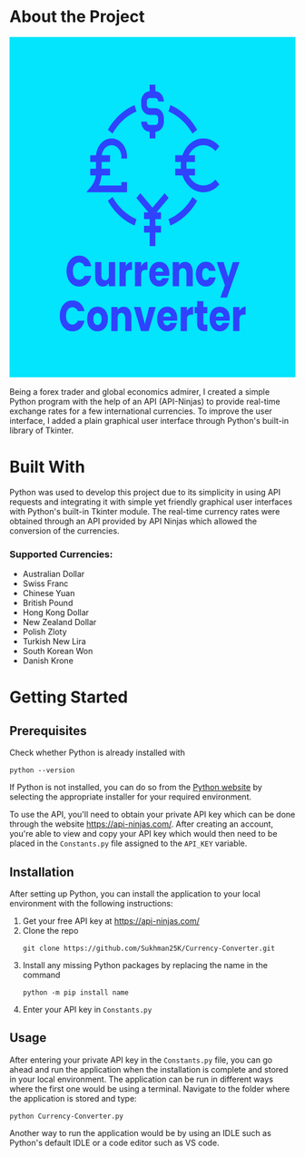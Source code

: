 # About the Project

<img src="https://github.com/Sukhman25K/Currency-Converter/blob/main/CurrencyConverter-logo.png?raw=true" alt="Image of the application's logo with the title and major currency symbols" height="600" width="600">

Being a forex trader and global economics admirer, I created a simple Python program with the help of an API (API-Ninjas) to provide real-time exchange rates for a few international currencies. To improve the user interface, I added a plain graphical user interface through Python's built-in library of Tkinter. 

# Built With
Python was used to develop this project due to its simplicity in using API requests and integrating it with simple yet friendly graphical user interfaces with Python's built-in Tkinter module. The real-time currency rates were obtained through an API provided by API Ninjas which allowed the conversion of the currencies.

### Supported Currencies:
+ Australian Dollar
+ Swiss Franc
+ Chinese Yuan
+ British Pound
+ Hong Kong Dollar
+ New Zealand Dollar
+ Polish Zloty
+ Turkish New Lira
+ South Korean Won
+ Danish Krone

# Getting Started

## Prerequisites
Check whether Python is already installed with
```
python --version
```
If Python is not installed, you can do so from the [Python website](https://www.python.org/downloads) by selecting the appropriate installer for your required environment.

To use the API, you'll need to obtain your private API key which can be done through the website <https://api-ninjas.com/>. After creating an account, you're able to view and copy your API key which would then need to be placed in the ```Constants.py``` file assigned to the ```API_KEY``` variable.



## Installation
After setting up Python, you can install the application to your local environment with the following instructions:
1. Get your free API key at <https://api-ninjas.com/>
2. Clone the repo
   ```
   git clone https://github.com/Sukhman25K/Currency-Converter.git
   ```
3. Install any missing Python packages by replacing the name in the command 
   ```
   python -m pip install name
   ```
4. Enter your API key in ```Constants.py```


## Usage
After entering your private API key in the ```Constants.py``` file, you can go ahead and run the application when the installation is complete and stored in your local environment. The application can be run in different ways where the first one would be using a terminal. Navigate to the folder where the application is stored and type:
```
python Currency-Converter.py
```

Another way to run the application would be by using an IDLE such as Python's default IDLE or a code editor such as VS code.
